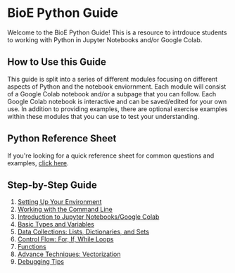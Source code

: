 # BioE Python Guide
Welcome to the BioE Python Guide! This is a resource to intrdouce students to working with Python in Jupyter Notebooks and/or Google Colab.

## How to Use this Guide
This guide is split into a series of different modules focusing on different aspects of Python and the notebook enviornment. Each module will consist of a Google Colab notebook and/or a subpage that you can follow. Each Google Colab notebook is interactive and can be saved/edited for your own use. In addition to providing examples, there are optional exercise examples within these modules that you can use to test your understanding.

## Python Reference Sheet
If you're looking for a quick reference sheet for common questions and examples, [click here](https://colab.research.google.com/drive/1X8hKqWm3K56K3mS8-cVV57MVtf9CPv1i?usp=sharing).

## Step-by-Step Guide
1. [Setting Up Your Environment](pages/setting-up-your-environment.md)  
2. [Working with the Command Line](pages/working-with-command-line.md)
3. [Introduction to Jupyter Notebooks/Google Colab](https://colab.research.google.com/drive/1EIA4Da9mKvIt1eCrHBhyLYbX0seVKByq?usp=sharing)
4. [Basic Types and Variables](https://colab.research.google.com/drive/1O0OlqC4XRJTVEredYxyfWg6IRpAxkMR5?usp=sharing)
5. [Data Collections: Lists, Dictionaries, and Sets](pages/data-collections.md)
6. [Control Flow: For, If, While Loops](pages/control-flow.md)
7. [Functions](pages/functions.md)
8. [Advance Techniques: Vectorization](pages/vectorization.md)
9. [Debugging Tips](https://colab.research.google.com/drive/1GLliH40da7_-TIeeTmljWMM6z5p9tF6x?usp=sharing)

